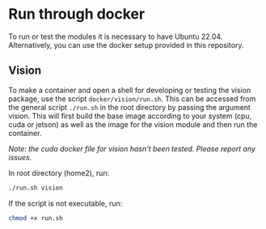 # Run through docker
To run or test the modules it is necessary to have Ubuntu 22.04. Alternatively, you can use the docker setup provided in this repository.

## Vision
To make a container and open a shell for developing or testing the vision package, use the script `docker/vision/run.sh`. This can be accessed from the general script `./run.sh` in the root directory by passing the argument vision. This will first build the base image according to your system (cpu, cuda or jetson) as well as the image for the vision module and then run the container.

*Note: the cuda docker file for vision hasn't been tested. Please report any issues.*

In root directory (home2), run:
```bash
./run.sh vision
```

If the script is not executable, run:
```bash
chmod +x run.sh
```